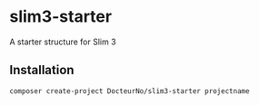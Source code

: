 # slim3-starter
A starter structure for Slim 3

## Installation

`composer create-project DocteurNo/slim3-starter projectname`
